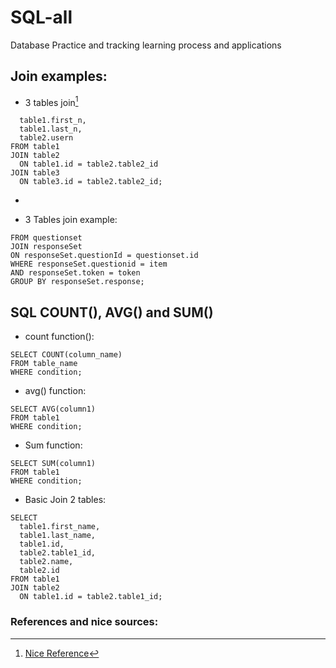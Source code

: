 # SQL-all
Database Practice and tracking learning process and applications

## Join examples:

- 3 tables join[^1]

```SELECT
  table1.first_n,
  table1.last_n,
  table2.usern
FROM table1
JOIN table2
  ON table1.id = table2.table2_id
JOIN table3
  ON table3.id = table2.table2_id;
  ```
- 


- 3 Tables join example:

```SELECT questionset.id, questionset.questionset_question, responseSet.response, count(responseSet.response),  responseSet.token
FROM questionset
JOIN responseSet
ON responseSet.questionId = questionset.id
WHERE responseSet.questionid = item
AND responseSet.token = token
GROUP BY responseSet.response;
```

## SQL COUNT(), AVG() and SUM()

- count function():

```
SELECT COUNT(column_name)
FROM table_name
WHERE condition;
```

- avg() function:
```
SELECT AVG(column1)
FROM table1
WHERE condition;
```

- Sum function:
```
SELECT SUM(column1)
FROM table1
WHERE condition;
```


- Basic Join 2 tables:
```
SELECT
  table1.first_name,
  table1.last_name,
  table1.id,
  table2.table1_id,
  table2.name,
  table2.id
FROM table1
JOIN table2
  ON table1.id = table2.table1_id;
 ```

### References and nice sources:
[^1]: [Nice Reference](https://learnsql.com/blog/how-to-join-3-tables-or-more-in-sql)